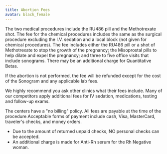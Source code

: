 ```yaml
---
title: Abortion Fees
avatar: black_female
---
```


The two medical procedures include the RU486 pill and the Methotrexate
shot.  The fee for the chemical procedures includes the same as the
surgical procedure excluding the I.V. sedation and a local block (not
given for chemical procedures).  The fee includes either the RU486 pill
or a shot of Methotrexate to stop the growth of the pregnancy; the
Misoprostal pills to help dilate and expel the pregnancy; and three to
five office visits that include sonograms.  There may be an additional
charge for Quantitative Betas.

If the abortion is not performed, the fee will be refunded except for
the cost of the Sonogram and any applicable lab fees.

We highly recommend you ask other clinics what their fees include.  Many
of our competitors apply additional fees for IV sedation, medications,
testing and follow-up exams.

The centers have a "no billing" policy.  All fees are payable at the
time of the procedure.Acceptable forms of payment include cash, Visa,
MasterCard, traveler's checks, and money orders.

- Due to the amount of returned unpaid checks, NO personal checks can be
  accepted.
- An additional charge is made for Anti-Rh serum for the Rh Negative
  woman.

